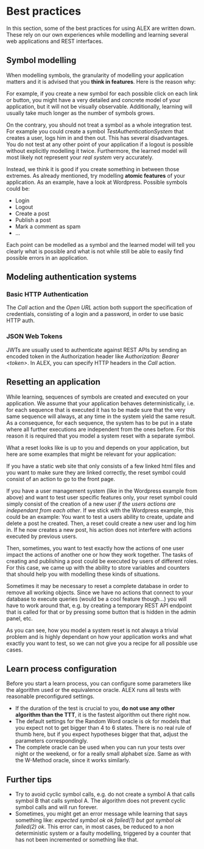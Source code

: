 # Best practices

In this section, some of the best practices for using ALEX are written down. These rely on our own experiences while modelling and learning several web applications and REST interfaces.


## Symbol modelling

When modelling symbols, the granularity of modelling your application matters and it is advised that you **think in features**. Here is the reason why:

For example, if you create a new symbol for each possible click on each link or button, you might have a very detailed and concrete model of your application, but it will not be visually observable. Additionally, learning will usually take much longer as the number of symbols grows.

On the contrary, you should not treat a symbol as a whole integration test. For example you could create a symbol _TestAuthenticationSystem_ that creates a user, logs him in and then out. This has several disadvantages. You do not test at any other point of your application if a logout is possible without explicitly modelling it twice. Furthermore, the learned model will most likely not represent your _real system_ very accurately.  

Instead, we think it is good if you create something in between those extremes. As already mentioned, try modelling **atomic features** of your application. As an example, have a look at Wordpress. Possible symbols could be:

- Login
- Logout
- Create a post
- Publish a post
- Mark a comment as spam
- ...

Each point can be modelled as a symbol and the learned model will tell you clearly what is possible and what is not while still be able to easily find possible errors in an application.


## Modeling authentication systems

### Basic HTTP Authentication

The *Call* action and the *Open URL* action both support the specification of credentials, consisting of a login and a password, in order to use basic HTTP auth.

### JSON Web Tokens

JWTs are usually used to authenticate against REST APIs by sending an encoded token in the Authorization header like *Authorization: Bearer \<token\>*. 
In ALEX, you can specify HTTP headers in the *Call* action.


## Resetting an application

While learning, sequences of symbols are created and executed on your application. We assume that your application behaves deterministically, i.e. for each sequence that is executed it has to be made sure that the very same sequence will always, at any time in the system yield the same result. As a consequence, for each sequence, the system has to be put in a state where all further executions are independent from the ones before. For this reason it is required that you model a system reset with a separate symbol.

What a reset looks like is up to you and depends on your application, but here are some examples that might be relevant for your application:

If you have a static web site that only consists of a few linked html files and you want to make sure they are linked correctly, the reset symbol could consist of an action to go to the front page.

If you have a user management system (like in the Wordpress example from above) and want to test user specific features only, your reset symbol could simply consist of the creation of a new user _if the users actions are independant from each other_. If we stick with the Wordpress example, this could be an example: You want to test a users ability to create, update and delete a post he created. Then, a reset could create a new user and log him in. If he now creates a new post, his action does not interfere with actions executed by previous users.

Then, sometimes, you want to test exactly how the actions of one user impact the actions of another one or how they work together. The tasks of creating and publishing a post could be executed by users of different roles. For this case, we came up with the ability to store variables and counters that should help you with modelling these kinds of situations.

Sometimes it may be necessary to reset a complete database in order to remove all working objects. Since we have no actions that connect to your database to execute queries (would be a cool feature though...) you will have to work around that, e.g. by creating a temporary REST API endpoint that is called for that or by pressing some button that is hidden in the admin panel, etc.

As you can see, how you model a system reset is not always a trivial problem and is highly dependant on how your application works and what exactly you want to test, so we can not give you a recipe for all possible use cases.


## Learn process configuration

Before you start a learn process, you can configure some parameters like the algorithm used or the equivalence oracle. ALEX runs all tests with reasonable preconfigured settings.

- If the duration of the test is crucial to you, **do not use any other algorithm than the TTT**, it is the fastest algorithm out there right now.
- The default settings for the Random Word oracle is ok for models that you expect not to get bigger than 4 to 6 states. There is no real rule of thumb here, but if you expect hypotheses bigger that that, adjust the parameters correspondingly.
- The complete oracle can be used when you can run your tests over night or the weekend, or for a really small alphabet size. Same as with the W-Method oracle, since it works similarly.


## Further tips

- Try to avoid cyclic symbol calls, e.g. do not create a symbol A that calls symbol B that calls symbol A. The algorithm does not prevent cyclic symbol calls and will run forever.
- Sometimes, you might get an error message while learning that says something like: *expected symbol ok ok failed(1) but got symbol ok failed(2) ok*. This error can, in most cases, be reduced to a non deterministic system or a faulty modelling, triggered by a counter that has not been incremented or something like that.

